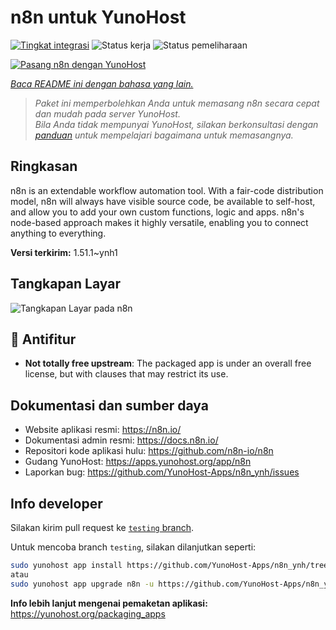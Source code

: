 <!--
N.B.: README ini dibuat secara otomatis oleh <https://github.com/YunoHost/apps/tree/master/tools/readme_generator>
Ini TIDAK boleh diedit dengan tangan.
-->

# n8n untuk YunoHost

[![Tingkat integrasi](https://dash.yunohost.org/integration/n8n.svg)](https://ci-apps.yunohost.org/ci/apps/n8n/) ![Status kerja](https://ci-apps.yunohost.org/ci/badges/n8n.status.svg) ![Status pemeliharaan](https://ci-apps.yunohost.org/ci/badges/n8n.maintain.svg)

[![Pasang n8n dengan YunoHost](https://install-app.yunohost.org/install-with-yunohost.svg)](https://install-app.yunohost.org/?app=n8n)

*[Baca README ini dengan bahasa yang lain.](./ALL_README.md)*

> *Paket ini memperbolehkan Anda untuk memasang n8n secara cepat dan mudah pada server YunoHost.*  
> *Bila Anda tidak mempunyai YunoHost, silakan berkonsultasi dengan [panduan](https://yunohost.org/install) untuk mempelajari bagaimana untuk memasangnya.*

## Ringkasan

n8n is an extendable workflow automation tool. With a fair-code distribution model, n8n will always have visible source code, be available to self-host, and allow you to add your own custom functions, logic and apps. n8n's node-based approach makes it highly versatile, enabling you to connect anything to everything.

**Versi terkirim:** 1.51.1~ynh1

## Tangkapan Layar

![Tangkapan Layar pada n8n](./doc/screenshots/n8n-screenshot.png)

## :red_circle: Antifitur

- **Not totally free upstream**: The packaged app is under an overall free license, but with clauses that may restrict its use.

## Dokumentasi dan sumber daya

- Website aplikasi resmi: <https://n8n.io/>
- Dokumentasi admin resmi: <https://docs.n8n.io/>
- Repositori kode aplikasi hulu: <https://github.com/n8n-io/n8n>
- Gudang YunoHost: <https://apps.yunohost.org/app/n8n>
- Laporkan bug: <https://github.com/YunoHost-Apps/n8n_ynh/issues>

## Info developer

Silakan kirim pull request ke [`testing` branch](https://github.com/YunoHost-Apps/n8n_ynh/tree/testing).

Untuk mencoba branch `testing`, silakan dilanjutkan seperti:

```bash
sudo yunohost app install https://github.com/YunoHost-Apps/n8n_ynh/tree/testing --debug
atau
sudo yunohost app upgrade n8n -u https://github.com/YunoHost-Apps/n8n_ynh/tree/testing --debug
```

**Info lebih lanjut mengenai pemaketan aplikasi:** <https://yunohost.org/packaging_apps>
